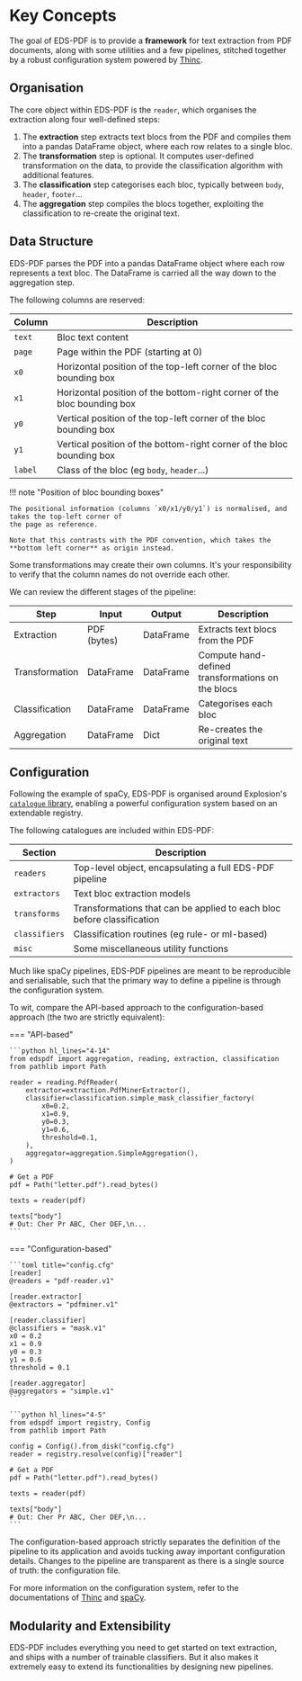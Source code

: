# Key Concepts

The goal of EDS-PDF is to provide a **framework** for text extraction from PDF documents,
along with some utilities and a few pipelines, stitched together by a robust configuration
system powered by [Thinc](https://thinc.ai/docs/usage-config).

## Organisation

The core object within EDS-PDF is the `reader`, which organises the extraction along four
well-defined steps:

1. The **extraction** step extracts text blocs from the PDF and compiles them into a pandas DataFrame
   object, where each row relates to a single bloc.
2. The **transformation** step is optional. It computes user-defined transformation on the data,
   to provide the classification algorithm with additional features.
3. The **classification** step categorises each bloc, typically between `body`, `header`, `footer`...
4. The **aggregation** step compiles the blocs together, exploiting the classification to re-create the original text.

## Data Structure

EDS-PDF parses the PDF into a pandas DataFrame object where each row represents a text bloc.
The DataFrame is carried all the way down to the aggregation step.

The following columns are reserved:

| Column  | Description                                                             |
| ------- | ----------------------------------------------------------------------- |
| `text`  | Bloc text content                                                       |
| `page`  | Page within the PDF (starting at 0)                                     |
| `x0`    | Horizontal position of the top-left corner of the bloc bounding box     |
| `x1`    | Horizontal position of the bottom-right corner of the bloc bounding box |
| `y0`    | Vertical position of the top-left corner of the bloc bounding box       |
| `y1`    | Vertical position of the bottom-right corner of the bloc bounding box   |
| `label` | Class of the bloc (eg `body`, `header`...)                              |

!!! note "Position of bloc bounding boxes"

    The positional information (columns `x0/x1/y0/y1`) is normalised, and takes the top-left corner of
    the page as reference.

    Note that this contrasts with the PDF convention, which takes the **bottom left corner** as origin instead.

Some transformations may create their own columns. It's your responsibility to verify that
the column names do not override each other.

We can review the different stages of the pipeline:

| Step           | Input       | Output    | Description                                       |
| -------------- | ----------- | --------- | ------------------------------------------------- |
| Extraction     | PDF (bytes) | DataFrame | Extracts text blocs from the PDF                  |
| Transformation | DataFrame   | DataFrame | Compute hand-defined transformations on the blocs |
| Classification | DataFrame   | DataFrame | Categorises each bloc                             |
| Aggregation    | DataFrame   | Dict      | Re-creates the original text                      |

## Configuration

Following the example of spaCy, EDS-PDF is organised around Explosion's
[`catalogue` library](https://github.com/explosion/catalogue), enabling a powerful configuration
system based on an extendable registry.

The following catalogues are included within EDS-PDF:

| Section       | Description                                                            |
| ------------- | ---------------------------------------------------------------------- |
| `readers`     | Top-level object, encapsulating a full EDS-PDF pipeline                |
| `extractors`  | Text bloc extraction models                                            |
| `transforms`  | Transformations that can be applied to each bloc before classification |
| `classifiers` | Classification routines (eg rule- or ml-based)                         |
| `misc`        | Some miscellaneous utility functions                                   |

Much like spaCy pipelines, EDS-PDF pipelines are meant to be reproducible and serialisable,
such that the primary way to define a pipeline is through the configuration system.

To wit, compare the API-based approach to the configuration-based approach (the two are strictly equivalent):

=== "API-based"

    ```python hl_lines="4-14"
    from edspdf import aggregation, reading, extraction, classification
    from pathlib import Path

    reader = reading.PdfReader(
        extractor=extraction.PdfMinerExtractor(),
        classifier=classification.simple_mask_classifier_factory(
            x0=0.2,
            x1=0.9,
            y0=0.3,
            y1=0.6,
            threshold=0.1,
        ),
        aggregator=aggregation.SimpleAggregation(),
    )

    # Get a PDF
    pdf = Path("letter.pdf").read_bytes()

    texts = reader(pdf)

    texts["body"]
    # Out: Cher Pr ABC, Cher DEF,\n...
    ```

=== "Configuration-based"

    ```toml title="config.cfg"
    [reader]
    @readers = "pdf-reader.v1"

    [reader.extractor]
    @extractors = "pdfminer.v1"

    [reader.classifier]
    @classifiers = "mask.v1"
    x0 = 0.2
    x1 = 0.9
    y0 = 0.3
    y1 = 0.6
    threshold = 0.1

    [reader.aggregator]
    @aggregators = "simple.v1"
    ```

    ```python hl_lines="4-5"
    from edspdf import registry, Config
    from pathlib import Path

    config = Config().from_disk("config.cfg")
    reader = registry.resolve(config)["reader"]

    # Get a PDF
    pdf = Path("letter.pdf").read_bytes()

    texts = reader(pdf)

    texts["body"]
    # Out: Cher Pr ABC, Cher DEF,\n...
    ```

The configuration-based approach strictly separates the definition of the pipeline
to its application and avoids tucking away important configuration details.
Changes to the pipeline are transparent as there is a single source of truth: the configuration file.

For more information on the configuration system, refer to the documentations of
[Thinc](https://thinc.ai/docs/usage-config) and [spaCy](https://spacy.io/usage/training#config).

## Modularity and Extensibility

EDS-PDF includes everything you need to get started on text extraction, and ships with a number
of trainable classifiers. But it also makes it extremely easy to extend its functionalities by
designing new pipelines.
